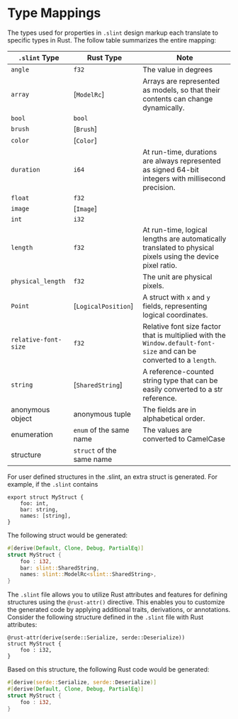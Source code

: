 <!-- Copyright © SixtyFPS GmbH <info@slint.dev> ; SPDX-License-Identifier: MIT -->
# Type Mappings

The types used for properties in `.slint` design markup each translate to specific types in Rust.
The follow table summarizes the entire mapping:

| `.slint` Type | Rust Type | Note |
| --- | --- | --- |
| `angle` | `f32` | The value in degrees |
| `array` | [`ModelRc`] | Arrays are represented as models, so that their contents can change dynamically. |
| `bool` | `bool` | |
| `brush` | [`Brush`] | |
| `color` | [`Color`] | |
| `duration` | `i64` | At run-time, durations are always represented as signed 64-bit integers with millisecond precision. |
| `float` | `f32` | |
| `image` | [`Image`] | |
| `int` | `i32` | |
| `length` | `f32` | At run-time, logical lengths are automatically translated to physical pixels using the device pixel ratio. |
| `physical_length` | `f32` | The unit are physical pixels. |
| `Point` | [`LogicalPosition`] | A struct with `x` and `y` fields, representing logical coordinates. |
| `relative-font-size` | `f32` | Relative font size factor that is multiplied with the `Window.default-font-size` and can be converted to a `length`. |
| `string` | [`SharedString`] | A reference-counted string type that can be easily converted to a str reference. |
| anonymous object | anonymous tuple | The fields are in alphabetical order. |
| enumeration | `enum` of the same name | The values are converted to CamelCase |
| structure | `struct` of the same name | |

For user defined structures in the .slint, an extra struct is generated.
For example, if the `.slint` contains
```slint,ignore
export struct MyStruct {
    foo: int,
    bar: string,
    names: [string],
}
```

The following struct would be generated:

```rust
#[derive(Default, Clone, Debug, PartialEq)]
struct MyStruct {
    foo : i32,
    bar: slint::SharedString,
    names: slint::ModelRc<slint::SharedString>,
}
```

The `.slint` file allows you to utilize Rust attributes and features for defining structures using the `@rust-attr()` directive.
This enables you to customize the generated code by applying additional traits, derivations, or annotations.
Consider the following structure defined in the `.slint` file with Rust attributes:
```slint,ignore
@rust-attr(derive(serde::Serialize, serde::Deserialize))
struct MyStruct {
    foo : i32,
}
```

Based on this structure, the following Rust code would be generated:

```rust
#[derive(serde::Serialize, serde::Deserialize)]
#[derive(Default, Clone, Debug, PartialEq)]
struct MyStruct {
    foo : i32,
}
```
